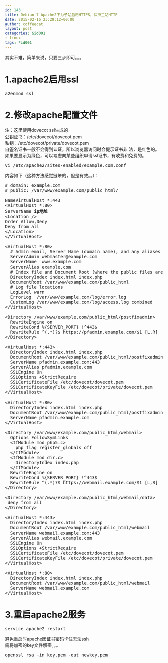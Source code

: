 ```yaml
---
id: 143
title: Debian 7 Apache2下为子站启用HTTPS，保持主站HTTP
date: 2015-02-16 23:28:12+00:00
author: coffeecat
layout: post
categories: &id001
- linux
tags: *id001
---
```

其实不难，简单来说，只要三步即可。。。

# 1.apache2启用ssl

<pre class="lang:sh decode:true ">a2enmod ssl</pre>

# 2.修改apache配置文件

注：这里使用dovecot ssl生成的  
公钥证书：/etc/dovecot/dovecot.pem  
私钥：/etc/dovecot/private/dovecot.pem  
自签名证书一般不会得到认证，所以浏览器访问时会提示证书非 法，是红色的。  
如果要显示为绿色，可以考虑向某些组织申请ssl证书，有收费和免费的。

<pre class="lang:sh decode:true ">vi /etc/apache2/sites-enabled/example.com.conf</pre>

内容如下（这种方法感觉挺笨的，但是有效。。）：  
<!--more-->

<pre class="lang:vim decode:true "># domain: example.com
# public: /var/www/example.com/public_html/

NameVirtualHost *:443  
&lt;VirtualHost *:80&gt;
ServerName <strong>ip地址</strong>
&lt;Location /&gt;
Order Allow,Deny
Deny from all
&lt;/Location&gt;
&lt;/VirtualHost&gt;

&lt;VirtualHost *:80&gt;
  # Admin email, Server Name (domain name), and any aliases
  ServerAdmin webmaster@example.com
  ServerName  www.example.com
  ServerAlias example.com
  # Index file and Document Root (where the public files are located)
  DirectoryIndex index.html index.php
  DocumentRoot /var/www/example.com/public_html
  # Log file locations
  LogLevel warn
  ErrorLog  /var/www/example.com/log/error.log
  CustomLog /var/www/example.com/log/access.log combined
&lt;/VirtualHost&gt;
  
&lt;Directory /var/www/example.com/public_html/postfixadmin&gt;
  RewriteEngine on
  RewriteCond %{SERVER_PORT} !^443$
  RewriteRule ^(.*)?$ https://pfadmin.example.com/$1 [L,R]
&lt;/Directory&gt;

&lt;VirtualHost *:443&gt;
  DirectoryIndex index.html index.php
  DocumentRoot /var/www/example.com/public_html/postfixadmin
  ServerName pfadmin.example.com:443
  ServerAlias pfadmin.example.com
  SSLEngine On
  SSLOptions +StrictRequire
  SSLCertificateFile /etc/dovecot/dovecot.pem
  SSLCertificateKeyFile /etc/dovecot/private/dovecot.pem
&lt;/VirtualHost&gt;

&lt;VirtualHost *:80&gt;
  DirectoryIndex index.html index.php
  DocumentRoot /var/www/example.com/public_html/postfixadmin
  ServerName pfadmin.example.com
&lt;/VirtualHost&gt;

&lt;Directory /var/www/example.com/public_html/webmail&gt;
  Options FollowSymLinks
  &lt;IfModule mod_php5.c&gt;
    php_flag register_globals off
  &lt;/IfModule&gt;
  &lt;IfModule mod_dir.c&gt;
    DirectoryIndex index.php
  &lt;/IfModule&gt;
  RewriteEngine on
  RewriteCond %{SERVER_PORT} !^443$
  RewriteRule ^(.*)?$ https://webmail.example.com/$1 [L,R]
&lt;/Directory&gt;

&lt;Directory /var/www/example.com/public_html/webmail/data&gt;
 deny from all
&lt;/Directory&gt;

&lt;VirtualHost *:443&gt;
  DirectoryIndex index.html index.php
  DocumentRoot /var/www/example.com/public_html/webmail
  ServerName webmail.example.com:443
  ServerAlias webmail.example.com
  SSLEngine On
  SSLOptions +StrictRequire
  SSLCertificateFile /etc/dovecot/dovecot.pem
  SSLCertificateKeyFile /etc/dovecot/private/dovecot.pem
&lt;/VirtualHost&gt;

&lt;VirtualHost *:80&gt;
  DirectoryIndex index.html index.php
  DocumentRoot /var/www/example.com/public_html/webmail
  ServerName webmail.example.com
&lt;/VirtualHost&gt;</pre>

# 3.重启apache2服务

<pre class="lang:sh decode:true">service apache2 restart</pre>

避免重启时apache因证书密码卡住无法ssh  
需将加密的key文件解密。。。

<pre class="lang:sh decode:true " >openssl rsa -in key.pem -out newkey.pem</pre>